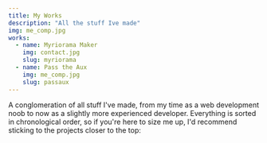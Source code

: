 ```yaml
---
title: My Works
description: "All the stuff Ive made"
img: me_comp.jpg
works:
  - name: Myriorama Maker
    img: contact.jpg
    slug: myriorama
  - name: Pass the Aux
    img: me_comp.jpg
    slug: passaux
---
```


A conglomeration of all stuff I've made, from my time as a web development noob to now as a slightly more experienced developer. Everything is sorted in chronological order, so if you're here to size me up, I'd recommend sticking to the projects closer to the top:

<works-list :works="works"></works-list>